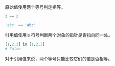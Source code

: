 
原始值使用两个等号判定相等。

```Python
2 == 2

'abc' == 'abc'
```

引用值使用is 符号判断两个对象的指针是否指向同一处。

```Python
[1,2,3] is [1,2,3]
# False
```

对于引用值来说，两个等号只能比较它们的值是否相等。